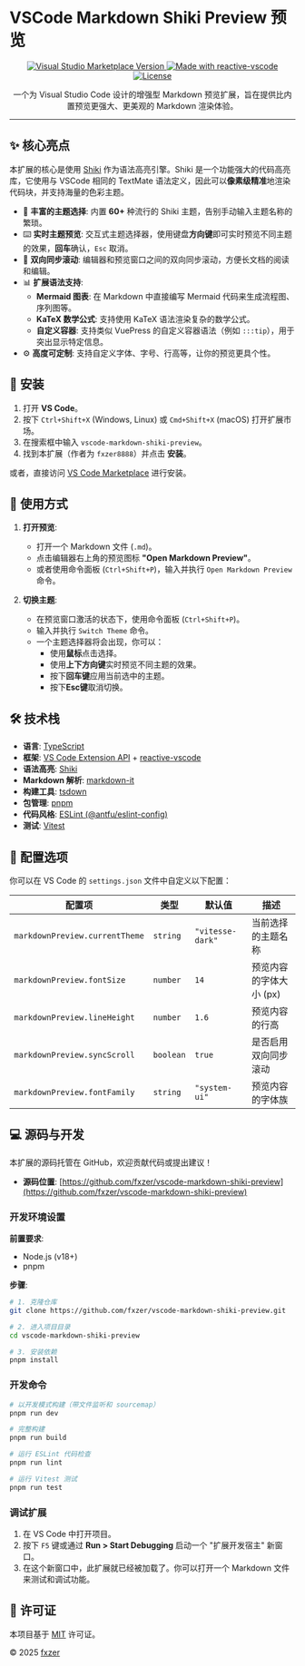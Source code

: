# VSCode Markdown Shiki Preview 预览

<p align="center">
  <a href="https://marketplace.visualstudio.com/items?itemName=fxzer8888.vscode-markdown-shiki-preview" target="__blank">
    <img src="https://img.shields.io/visual-studio-marketplace/v/fxzer8888.vscode-markdown-shiki-preview.svg?color=eee&amp;label=VS%20Code%20Marketplace&logo=visual-studio-code" alt="Visual Studio Marketplace Version" />
  </a>
  <a href="https://kermanx.github.io/reactive-vscode/" target="__blank">
    <img src="https://img.shields.io/badge/made_with-reactive--vscode-%23007ACC?style=flat&labelColor=%23229863"  alt="Made with reactive-vscode" />
  </a>
  <a href="https://github.com/fxzer/vscode-markdown-shiki-preview/blob/main/LICENSE.md" target="__blank">
    <img src="https://img.shields.io/github/license/fxzer/vscode-markdown-shiki-preview?color=blue" alt="License" />
  </a>
</p>

<p align="center">
  一个为 Visual Studio Code 设计的增强型 Markdown 预览扩展，旨在提供比内置预览更强大、更美观的 Markdown 渲染体验。
</p>

---

## ✨ 核心亮点

本扩展的核心是使用 [Shiki](https://shiki.matsu.io/) 作为语法高亮引擎。Shiki 是一个功能强大的代码高亮库，它使用与 VSCode 相同的 TextMate 语法定义，因此可以**像素级精准**地渲染代码块，并支持海量的色彩主题。

- 🎨 **丰富的主题选择**: 内置 **60+** 种流行的 Shiki 主题，告别手动输入主题名称的繁琐。
- ⌨️ **实时主题预览**: 交互式主题选择器，使用键盘**方向键**即可实时预览不同主题的效果，**回车**确认，`Esc` 取消。
- 🔄 **双向同步滚动**: 编辑器和预览窗口之间的双向同步滚动，方便长文档的阅读和编辑。
- 📊 **扩展语法支持**:
  - **Mermaid 图表**: 在 Markdown 中直接编写 Mermaid 代码来生成流程图、序列图等。
  - **KaTeX 数学公式**: 支持使用 KaTeX 语法渲染复杂的数学公式。
  - **自定义容器**: 支持类似 VuePress 的自定义容器语法（例如 `:::tip`），用于突出显示特定信息。
- ⚙️ **高度可定制**: 支持自定义字体、字号、行高等，让你的预览更具个性。

## 🚀 安装

1.  打开 **VS Code**。
2.  按下 `Ctrl+Shift+X` (Windows, Linux) 或 `Cmd+Shift+X` (macOS) 打开扩展市场。
3.  在搜索框中输入 `vscode-markdown-shiki-preview`。
4.  找到本扩展（作者为 `fxzer8888`）并点击 **安装**。

或者，直接访问 [VS Code Marketplace](https://marketplace.visualstudio.com/items?itemName=fxzer8888.vscode-markdown-shiki-preview) 进行安装。

## 📖 使用方式

1.  **打开预览**:
    *   打开一个 Markdown 文件 (`.md`)。
    *   点击编辑器右上角的预览图标 **"Open Markdown Preview"**。
    *   或者使用命令面板 (`Ctrl+Shift+P`)，输入并执行 `Open Markdown Preview` 命令。

2.  **切换主题**:
    *   在预览窗口激活的状态下，使用命令面板 (`Ctrl+Shift+P`)。
    *   输入并执行 `Switch Theme` 命令。
    *   一个主题选择器将会出现，你可以：
        *   使用**鼠标**点击选择。
        *   使用**上下方向键**实时预览不同主题的效果。
        *   按下**回车键**应用当前选中的主题。
        *   按下**Esc键**取消切换。

## 🛠️ 技术栈

- **语言**: [TypeScript](https://www.typescriptlang.org/)
- **框架**: [VS Code Extension API](https://code.visualstudio.com/api) + [reactive-vscode](https://github.com/KermanX/reactive-vscode)
- **语法高亮**: [Shiki](https://shiki.matsu.io/)
- **Markdown 解析**: [markdown-it](https://github.com/markdown-it/markdown-it)
- **构建工具**: [tsdown](https://github.com/KermanX/tsdown)
- **包管理**: [pnpm](https://pnpm.io/)
- **代码风格**: [ESLint (@antfu/eslint-config)](https://github.com/antfu/eslint-config)
- **测试**: [Vitest](https://vitest.dev/)

## 🔧 配置选项

你可以在 VS Code 的 `settings.json` 文件中自定义以下配置：

| 配置项 | 类型 | 默认值 | 描述 |
|---|---|---|---|
| `markdownPreview.currentTheme` | `string` | `"vitesse-dark"` | 当前选择的主题名称 |
| `markdownPreview.fontSize` | `number` | `14` | 预览内容的字体大小 (px) |
| `markdownPreview.lineHeight` | `number` | `1.6` | 预览内容的行高 |
| `markdownPreview.syncScroll` | `boolean` | `true` | 是否启用双向同步滚动 |
| `markdownPreview.fontFamily` | `string` | `"system-ui"` | 预览内容的字体族 |

## 💻 源码与开发

本扩展的源码托管在 GitHub，欢迎贡献代码或提出建议！

- **源码位置**: [https://github.com/fxzer/vscode-markdown-shiki-preview](https://github.com/fxzer/vscode-markdown-shiki-preview)

### 开发环境设置

**前置要求**:
- Node.js (v18+)
- pnpm

**步骤**:
```bash
# 1. 克隆仓库
git clone https://github.com/fxzer/vscode-markdown-shiki-preview.git

# 2. 进入项目目录
cd vscode-markdown-shiki-preview

# 3. 安装依赖
pnpm install
```

### 开发命令

```bash
# 以开发模式构建（带文件监听和 sourcemap）
pnpm run dev

# 完整构建
pnpm run build

# 运行 ESLint 代码检查
pnpm run lint

# 运行 Vitest 测试
pnpm run test
```

### 调试扩展

1.  在 VS Code 中打开项目。
2.  按下 `F5` 键或通过 **Run > Start Debugging** 启动一个 "扩展开发宿主" 新窗口。
3.  在这个新窗口中，此扩展就已经被加载了。你可以打开一个 Markdown 文件来测试和调试功能。

## 📄 许可证

本项目基于 [MIT](./LICENSE.md) 许可证。

© 2025 [fxzer](https://github.com/fxzer)
